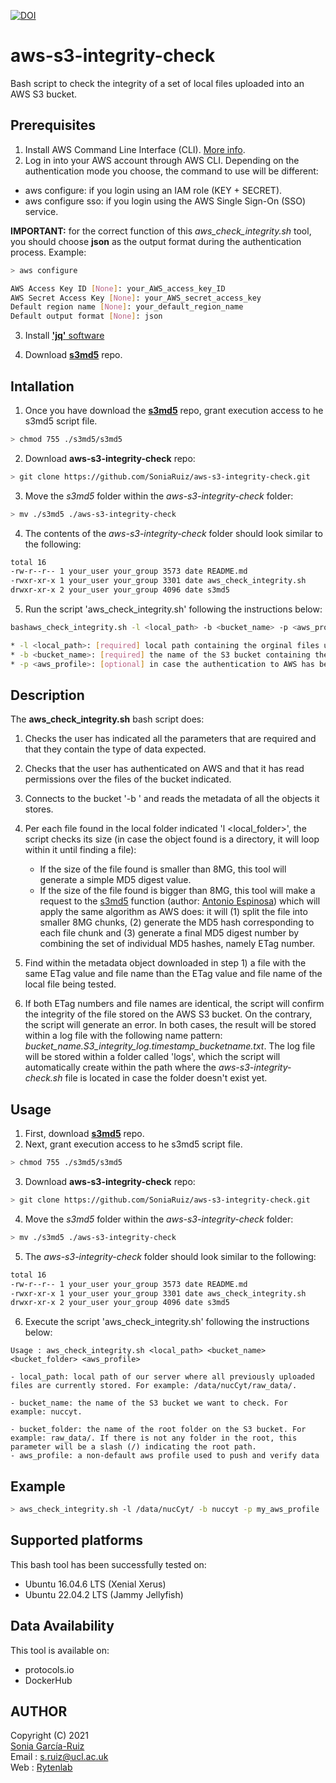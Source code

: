 [![DOI](https://zenodo.org/badge/DOI/10.5281/zenodo.5012285.svg)](https://doi.org/10.5281/zenodo.5012285)

# aws-s3-integrity-check

Bash script to check the integrity of a set of local files uploaded into an AWS S3 bucket.

## Prerequisites

1. Install AWS Command Line Interface (CLI). [More info](https://docs.aws.amazon.com/cli/latest/userguide/getting-started-install.html).
2. Log in into your AWS account through AWS CLI. Depending on the authentication mode you choose, the command to use will be different:

* aws configure: if you login using an IAM role (KEY + SECRET).
* aws configure sso: if you login using the AWS Single Sign-On (SSO) service.

**IMPORTANT:** for the correct function of this *aws_check_integrity.sh* tool, you should choose **json** as the output format during the authentication process. Example:

```sh
> aws configure 

AWS Access Key ID [None]: your_AWS_access_key_ID 
AWS Secret Access Key [None]: your_AWS_secret_access_key 
Default region name [None]: your_default_region_name 
Default output format [None]: json 
```

3. Install [**'jq'** software](https://stedolan.github.io/jq/)

4. Download [**s3md5**](https://github.com/antespi/s3md5) repo.

## Intallation

1. Once you have download the [**s3md5**](https://github.com/antespi/s3md5) repo, grant execution access to he s3md5 script file.
```sh
> chmod 755 ./s3md5/s3md5
```
2. Download **aws-s3-integrity-check** repo:
```sh
> git clone https://github.com/SoniaRuiz/aws-s3-integrity-check.git
```
3. Move the *s3md5* folder within the *aws-s3-integrity-check* folder:
```sh
> mv ./s3md5 ./aws-s3-integrity-check
```
4. The contents of the *aws-s3-integrity-check* folder should look similar to the following:
```sh
total 16
-rw-r--r-- 1 your_user your_group 3573 date README.md
-rwxr-xr-x 1 your_user your_group 3301 date aws_check_integrity.sh
drwxr-xr-x 2 your_user your_group 4096 date s3md5
```
5. Run the script 'aws_check_integrity.sh' following the instructions below:

```sh
bashaws_check_integrity.sh -l <local_path> -b <bucket_name> -p <aws_profile>

* -l <local_path>: [required] local path containing the orginal files uploaded to AWS S3 that we want to test their integrity. Example: -l /data/nucCyt/. 
* -b <bucket_name>: [required] the name of the S3 bucket containing the files that we want to check their integrity. Example: -b nuccyt. 
* -p <aws_profile>: [optional] in case the authentication to AWS has been done using SSO, indicate the aws profile
```


## Description

The **aws_check_integrity.sh** bash script does:

1. Checks the user has indicated all the parameters that are required and that they contain the type of data expected.

2. Checks that the user has authenticated on AWS and that it has read permissions over the files of the bucket indicated.

3. Connects to the bucket '-b <bucket>' and reads the metadata of all the objects it stores.

4. Per each file found in the local folder indicated 'l <local_folder>', the script checks its size (in case the object found is a directory, it will loop within it until finding a file):

   * If the size of the file found is smaller than 8MG, this tool will generate a simple MD5 digest value.
   * If the size of the file found is bigger than 8MG, this tool will make a request to the [s3md5](https://github.com/antespi/s3md5) function (author: [Antonio Espinosa](https://github.com/antespi)) which will apply the same algorithm as AWS does: it will (1) split the file into smaller 8MG chunks, (2) generate the MD5 hash corresponding to each file chunk and (3) generate a final MD5 digest number by combining the set of individual MD5 hashes, namely ETag number.

5. Find within the metadata object downloaded in step 1) a file with the same ETag value and file name than the ETag value and file name of the local file being tested.

6. If both ETag numbers and file names are identical, the script will confirm the integrity of the file stored on the AWS S3 bucket. On the contrary, the script will generate an error. In both cases, the result will be stored within a log file with the following name pattern: *bucket_name.S3_integrity_log.timestamp_bucketname.txt*. The log file will be stored within a folder called 'logs', which the script will automatically create within the path where the *aws-s3-integrity-check.sh* file is located in case the folder doesn't exist yet.


## Usage

1. First, download [**s3md5**](https://github.com/antespi/s3md5) repo.
2. Next, grant execution access to he s3md5 script file.
```sh
> chmod 755 ./s3md5/s3md5
```
3. Download **aws-s3-integrity-check** repo:
```sh
> git clone https://github.com/SoniaRuiz/aws-s3-integrity-check.git
```
4. Move the *s3md5* folder within the *aws-s3-integrity-check* folder:
```sh
> mv ./s3md5 ./aws-s3-integrity-check
```
5. The *aws-s3-integrity-check* folder should look similar to the following:
```sh
total 16
-rw-r--r-- 1 your_user your_group 3573 date README.md
-rwxr-xr-x 1 your_user your_group 3301 date aws_check_integrity.sh
drwxr-xr-x 2 your_user your_group 4096 date s3md5
```
6. Execute the script 'aws_check_integrity.sh' following the instructions below:
```
Usage : aws_check_integrity.sh <local_path> <bucket_name> <bucket_folder> <aws_profile>

- local_path: local path of our server where all previously uploaded files are currently stored. For example: /data/nucCyt/raw_data/. 

- bucket_name: the name of the S3 bucket we want to check. For example: nuccyt. 

- bucket_folder: the name of the root folder on the S3 bucket. For example: raw_data/. If there is not any folder in the root, this parameter will be a slash (/) indicating the root path. 
- aws_profile: a non-default aws profile used to push and verify data
```


## Example

```sh
> aws_check_integrity.sh -l /data/nucCyt/ -b nuccyt -p my_aws_profile
```

## Supported platforms

This bash tool has been successfully tested on:

* Ubuntu 16.04.6 LTS (Xenial Xerus)
* Ubuntu 22.04.2 LTS (Jammy Jellyfish)

## Data Availability

This tool is available on:

* protocols.io
* DockerHub

## AUTHOR

Copyright (C) 2021<br />
[Sonia García-Ruiz](https://github.com/SoniaRuiz)<br />
Email : s.ruiz@ucl.ac.uk<br />
Web   : [Rytenlab](https://rytenlab.com/)

